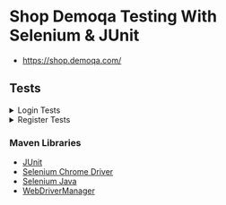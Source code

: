 # Shop Demoqa Testing With Selenium & JUnit

- https://shop.demoqa.com/

## Tests



<details>
  <summary>Login Tests</summary>

```
- Should Be Able To Login With Valid Username and Valid Password
- Should Not Be Able To Login With Valid Username and Invalid Password
- Should Not Be Able To Login With Invalid Username and Valid Password
- Should Not Be Able To Login With Invalid Username and Invalid Password
```
</details>

<details>
  <summary>Register Tests</summary>

```
- Should Be Able To Create Account
- Should Not Be Able To Create An Account With Empty Username
- Should Not Be Able To Create An Account With Empty Email
- Should Not Be Able To Create An Account With Empty Password
- Should Not Be Able To Create An Account With Same Email
- Should Not Be Able To Create An Account With Weak Password
- ? Should Be Able To Update User Information
- ? Should Be Able To Delete User


```
</details>


### Maven Libraries
- [JUnit](https://mvnrepository.com/artifact/org.junit.jupiter/junit-jupiter-api)
- [Selenium Chrome Driver](https://mvnrepository.com/artifact/org.seleniumhq.selenium/selenium-chrome-driver)
- [Selenium Java](https://mvnrepository.com/artifact/org.seleniumhq.selenium/selenium-java)
- [WebDriverManager](https://bonigarcia.dev/webdrivermanager/)


